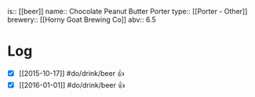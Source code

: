 is:: [[beer]]
name:: Chocolate Peanut Butter Porter
type:: [[Porter - Other]]
brewery:: [[Horny Goat Brewing Co]]
abv:: 6.5

# Log
- [x] [[2015-10-17]] #do/drink/beer 👍
- [x] [[2016-01-01]] #do/drink/beer 👍
